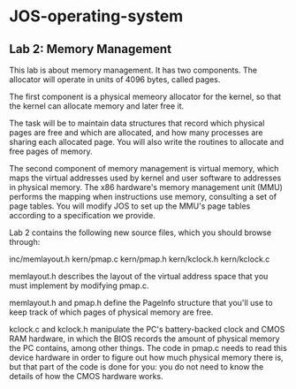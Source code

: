 # JOS-operating-system

## Lab 2: Memory Management

This lab is about memory management. It has two components. The allocator will operate in units of 4096 bytes, called pages.

The first component is a physical memeory allocator for the kernel, so that the kernel can allocate memory and later free it.

The task will be to maintain data structures that record which physical pages are free and which are allocated, and how many processes are sharing each allocated page. You will also write the routines to allocate and free pages of memory.

The second component of memory management is virtual memory, which maps the virtual addresses used by kernel and user software to addresses in physical memory. The x86 hardware's memory management unit (MMU) performs the mapping when instructions use memory, consulting a set of page tables. You will modify JOS to set up the MMU's page tables according to a specification we provide.

Lab 2 contains the following new source files, which you should browse through:

inc/memlayout.h
kern/pmap.c
kern/pmap.h
kern/kclock.h
kern/kclock.c

memlayout.h describes the layout of the virtual address space that you must implement by modifying pmap.c. 

memlayout.h and pmap.h define the PageInfo structure that you'll use to keep track of which pages of physical memory are free. 

kclock.c and kclock.h manipulate the PC's battery-backed clock and CMOS RAM hardware, in which the BIOS records the amount of physical memory the PC contains, among other things. The code in pmap.c needs to read this device hardware in order to figure out how much physical memory there is, but that part of the code is done for you: you do not need to know the details of how the CMOS hardware works.
